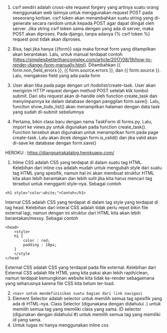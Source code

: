 1. csrf sendiri adalah cross-site request forgery yang artinya suatu orang menggunakan web lainnya untuk menggunakan 
request POST pada seseorang korban. csrf token akan menambahkan suatu string yang di-generate secara random untuk kepada
POST agar dapat diingat oleh server. Jika string csrf token sama dengan yang ada di server, maka POST akan diproses. 
Pada django, tanpa adanya {% csrf token %} request post tidak akan diproses.
2. Bisa, tapi jika hanya {{form}} saja maka format form yang ditampilkan akan berantakan. Lalu, untuk manual terdapat 
contoh (https://simpleisbetterthancomplex.com/article/2017/08/19/how-to-render-django-form-manually.html). Ditambahkan 
{{ form.non_field_errors }}, {{ form.source.errors }}, dan {{ form.source }}. Lalu, mengakses field yang ada pada form

3. User akan tiba pada page dengan url /todolist/create-task. User akan mengirim HTTP request dengan method POST setelah 
klik tombol submit. Dari situ request akan di-handle oleh function create_task dan menyimpannya ke dalam database dengan 
panggilan form.save(). Lalu, funciton show_todo_list() akan menampilkan halaman dengan data task yang sudah di-submit 
sebelumnya
4. Pertama, bikin class baru dengan nama TaskForm di forms.py. Lalu, import ke views.py untuk digunakan pada function 
create_task(). Function tersebut akan digunakan untuk menampilkan form pada page create-task. Lalu akan dicek dengan 
form.is_valid() dan jika valid akan di-save ke database dengan form.save()

HEROKU : https://djangoajrakatalog.herokuapp.com/

1. Inline CSS adalah CSS yang terdapat di dalam suatu tag HTML. Kelebihan dari inline css adalah mudah untuk mengubah style 
dari suatu tag HTML yang spesifik, namun hal ini akan membuat struktur HTML kita akan lebih berantakan dan lebih sulit jika kita harus 
mencari tag tersebut untuk mengganti style-nya. Sebagai contoh
```
<h1 style="color:white;">Contoh</h1>
```

Internal CSS adalah CSS yang terdapat di dalam tag style yang terdapat di tag head. Kelebihan dari interal CSS adalah tidak perlu repot bikin 
file external lagi, namun dengan ini struktur dari HTML kita akan lebih berantakan/messy. Sebagai contoh
```
<head>
    <style>
    h1 {
        color : red;
        padding : 10px;
    }
    </style
</head
```

External CSS adalah CSS yang terdapat pada file external. Kelebihan dari External CSS adalah
file HTML yang kita pakai akan lebih rapih/clean, namun terdapat kemungkinan website kita tidak ke-render sebagaimana yang seharusnya
karena file CSS kita belum ter-load. 

2. ```<nav> untuk mendefinisikan suatu bagian dari link navigasi```
3. Element Selector adalah selector untuk memilih semua tag spesifik yang ada di HTML-nya.
Class Selector (digunakana dengan didahului .) untuk memilih semua tag yang memiliki class yang sama. ID selector (digunakan dengan didahului #)
untuk memilih semua tag yang memiliki id yang sama.
4. Untuk tugas ini hanya menggunakan inline css
